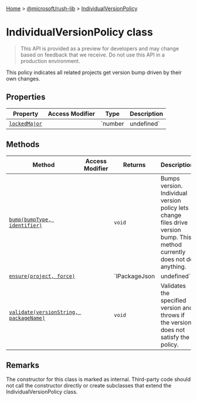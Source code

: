 [Home](./index) &gt; [@microsoft/rush-lib](./rush-lib.md) &gt; [IndividualVersionPolicy](./rush-lib.individualversionpolicy.md)

# IndividualVersionPolicy class

> This API is provided as a preview for developers and may change based on feedback that we receive. Do not use this API in a production environment.

This policy indicates all related projects get version bump driven by their own changes.

## Properties

|  Property | Access Modifier | Type | Description |
|  --- | --- | --- | --- |
|  [`lockedMajor`](./rush-lib.individualversionpolicy.lockedmajor.md) |  | `number | undefined` | The major version that has been locked |

## Methods

|  Method | Access Modifier | Returns | Description |
|  --- | --- | --- | --- |
|  [`bump(bumpType, identifier)`](./rush-lib.individualversionpolicy.bump.md) |  | `void` | Bumps version. Individual version policy lets change files drive version bump. This method currently does not do anything. |
|  [`ensure(project, force)`](./rush-lib.individualversionpolicy.ensure.md) |  | `IPackageJson | undefined` | Returns an updated package json that satisfies the version policy. |
|  [`validate(versionString, packageName)`](./rush-lib.individualversionpolicy.validate.md) |  | `void` | Validates the specified version and throws if the version does not satisfy the policy. |

## Remarks

The constructor for this class is marked as internal. Third-party code should not call the constructor directly or create subclasses that extend the IndividualVersionPolicy class.

